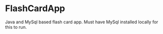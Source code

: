 # FlashCardApp
Java and MySql based flash card app. Must have MySql installed locally for this to run. 
